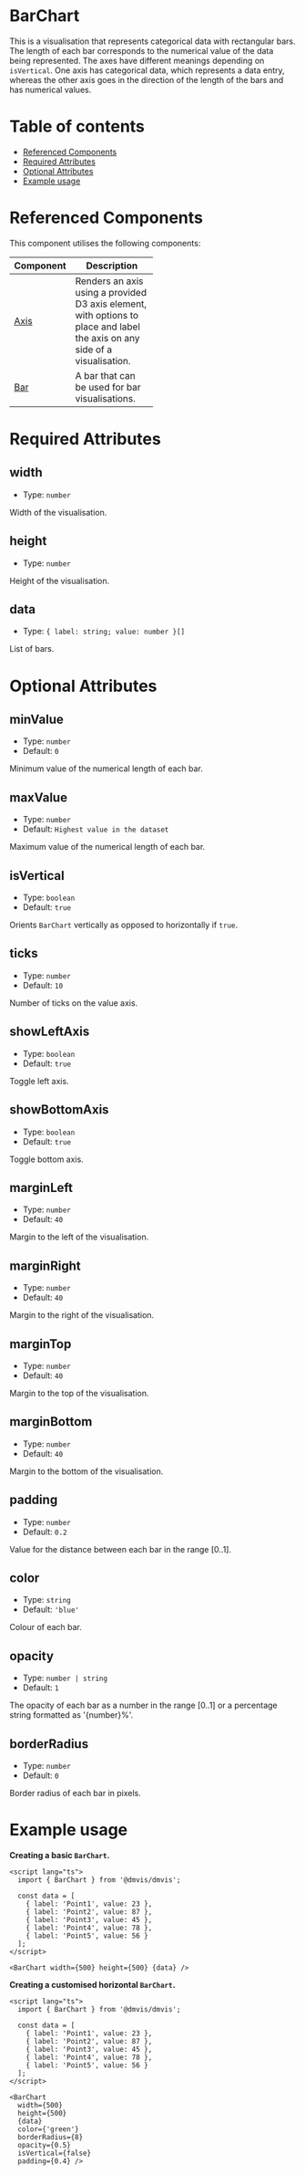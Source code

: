 # BarChart

This is a visualisation that represents categorical data with rectangular bars.
The length of each bar corresponds to the numerical value of the data being represented.
The axes have different meanings depending on `isVertical`.
One axis has categorical data, which represents a data entry, whereas
the other axis goes in the direction of the length of the bars and has numerical values.

# Table of contents

- [Referenced Components](#referenced-components)
- [Required Attributes](#required-attributes)
- [Optional Attributes](#optional-attributes)
- [Example usage](#example-usage)

# Referenced Components

This component utilises the following components:

<table style="width: 50%">
  <thead>
    <tr>
      <th style="width: 20%;">Component</th>
      <th style="width: 80%;">Description</th>
    </tr>
  </thead>
  <tbody>
    <tr>
      <td><a href="#/components/Axis.md">Axis</a></td>
      <td>Renders an axis using a provided D3 axis element, with options to place and label the axis on any side of a visualisation.</td>
    </tr>
    <tr>
      <td><a href="#/components/Bar.md">Bar</a></td>
      <td>A bar that can be used for bar visualisations.</td>
    </tr>
  </tbody>
</table>

# Required Attributes

## width

- Type: `number`

Width of the visualisation.

## height

- Type: `number`

Height of the visualisation.

## data

- Type: `{ label: string; value: number }[]`

List of bars.

# Optional Attributes

## minValue

- Type: `number`
- Default: `0`

Minimum value of the numerical length of each bar.

## maxValue

- Type: `number`
- Default: `Highest value in the dataset`

Maximum value of the numerical length of each bar.

## isVertical

- Type: `boolean`
- Default: `true`

Orients `BarChart` vertically as opposed to horizontally if `true`.

## ticks

- Type: `number`
- Default: `10`

Number of ticks on the value axis.

## showLeftAxis

- Type: `boolean`
- Default: `true`

Toggle left axis.

## showBottomAxis

- Type: `boolean`
- Default: `true`

Toggle bottom axis.

## marginLeft

- Type: `number`
- Default: `40`

Margin to the left of the visualisation.

## marginRight

- Type: `number`
- Default: `40`

Margin to the right of the visualisation.

## marginTop

- Type: `number`
- Default: `40`

Margin to the top of the visualisation.

## marginBottom

- Type: `number`
- Default: `40`

Margin to the bottom of the visualisation.

## padding

- Type: `number`
- Default: `0.2`

Value for the distance between each bar in the range [0..1].

## color

- Type: `string`
- Default: `'blue'`

Colour of each bar.

## opacity

- Type: `number | string`
- Default: `1`

The opacity of each bar as a number in the range [0..1] or
a percentage string formatted as '{number}%'.

## borderRadius

- Type: `number`
- Default: `0`

Border radius of each bar in pixels.

# Example usage

<b> Creating a basic `BarChart`.</b>

```svelte
<script lang="ts">
  import { BarChart } from '@dmvis/dmvis';

  const data = [
    { label: 'Point1', value: 23 },
    { label: 'Point2', value: 87 },
    { label: 'Point3', value: 45 },
    { label: 'Point4', value: 78 },
    { label: 'Point5', value: 56 }
  ];
</script>

<BarChart width={500} height={500} {data} />
```

<b>Creating a customised horizontal `BarChart`.</b>

```svelte
<script lang="ts">
  import { BarChart } from '@dmvis/dmvis';

  const data = [
    { label: 'Point1', value: 23 },
    { label: 'Point2', value: 87 },
    { label: 'Point3', value: 45 },
    { label: 'Point4', value: 78 },
    { label: 'Point5', value: 56 }
  ];
</script>

<BarChart
  width={500}
  height={500}
  {data}
  color={'green'}
  borderRadius={8}
  opacity={0.5}
  isVertical={false}
  padding={0.4} />
```
